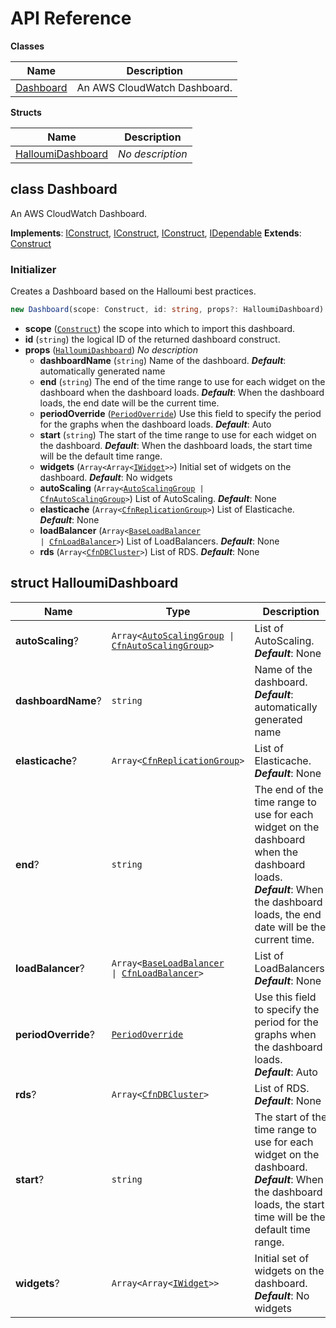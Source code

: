 # API Reference

**Classes**

Name|Description
----|-----------
[Dashboard](#halloumi-cloudwatch-dashboard-dashboard)|An AWS CloudWatch Dashboard.


**Structs**

Name|Description
----|-----------
[HalloumiDashboard](#halloumi-cloudwatch-dashboard-halloumidashboard)|*No description*



## class Dashboard  <a id="halloumi-cloudwatch-dashboard-dashboard"></a>

An AWS CloudWatch Dashboard.

__Implements__: [IConstruct](#constructs-iconstruct), [IConstruct](#aws-cdk-core-iconstruct), [IConstruct](#constructs-iconstruct), [IDependable](#aws-cdk-core-idependable)
__Extends__: [Construct](#aws-cdk-core-construct)

### Initializer


Creates a Dashboard based on the Halloumi best practices.

```ts
new Dashboard(scope: Construct, id: string, props?: HalloumiDashboard)
```

* **scope** (<code>[Construct](#aws-cdk-core-construct)</code>)  the scope into which to import this dashboard.
* **id** (<code>string</code>)  the logical ID of the returned dashboard construct.
* **props** (<code>[HalloumiDashboard](#halloumi-cloudwatch-dashboard-halloumidashboard)</code>)  *No description*
  * **dashboardName** (<code>string</code>)  Name of the dashboard. __*Default*__: automatically generated name
  * **end** (<code>string</code>)  The end of the time range to use for each widget on the dashboard when the dashboard loads. __*Default*__: When the dashboard loads, the end date will be the current time.
  * **periodOverride** (<code>[PeriodOverride](#aws-cdk-aws-cloudwatch-periodoverride)</code>)  Use this field to specify the period for the graphs when the dashboard loads. __*Default*__: Auto
  * **start** (<code>string</code>)  The start of the time range to use for each widget on the dashboard. __*Default*__: When the dashboard loads, the start time will be the default time range.
  * **widgets** (<code>Array<Array<[IWidget](#aws-cdk-aws-cloudwatch-iwidget)>></code>)  Initial set of widgets on the dashboard. __*Default*__: No widgets
  * **autoScaling** (<code>Array<[AutoScalingGroup](#aws-cdk-aws-autoscaling-autoscalinggroup) &#124; [CfnAutoScalingGroup](#aws-cdk-aws-autoscaling-cfnautoscalinggroup)></code>)  List of AutoScaling. __*Default*__: None
  * **elasticache** (<code>Array<[CfnReplicationGroup](#aws-cdk-aws-elasticache-cfnreplicationgroup)></code>)  List of Elasticache. __*Default*__: None
  * **loadBalancer** (<code>Array<[BaseLoadBalancer](#aws-cdk-aws-elasticloadbalancingv2-baseloadbalancer) &#124; [CfnLoadBalancer](#aws-cdk-aws-elasticloadbalancingv2-cfnloadbalancer)></code>)  List of LoadBalancers. __*Default*__: None
  * **rds** (<code>Array<[CfnDBCluster](#aws-cdk-aws-rds-cfndbcluster)></code>)  List of RDS. __*Default*__: None




## struct HalloumiDashboard  <a id="halloumi-cloudwatch-dashboard-halloumidashboard"></a>






Name | Type | Description 
-----|------|-------------
**autoScaling**? | <code>Array<[AutoScalingGroup](#aws-cdk-aws-autoscaling-autoscalinggroup) &#124; [CfnAutoScalingGroup](#aws-cdk-aws-autoscaling-cfnautoscalinggroup)></code> | List of AutoScaling.<br/>__*Default*__: None
**dashboardName**? | <code>string</code> | Name of the dashboard.<br/>__*Default*__: automatically generated name
**elasticache**? | <code>Array<[CfnReplicationGroup](#aws-cdk-aws-elasticache-cfnreplicationgroup)></code> | List of Elasticache.<br/>__*Default*__: None
**end**? | <code>string</code> | The end of the time range to use for each widget on the dashboard when the dashboard loads.<br/>__*Default*__: When the dashboard loads, the end date will be the current time.
**loadBalancer**? | <code>Array<[BaseLoadBalancer](#aws-cdk-aws-elasticloadbalancingv2-baseloadbalancer) &#124; [CfnLoadBalancer](#aws-cdk-aws-elasticloadbalancingv2-cfnloadbalancer)></code> | List of LoadBalancers.<br/>__*Default*__: None
**periodOverride**? | <code>[PeriodOverride](#aws-cdk-aws-cloudwatch-periodoverride)</code> | Use this field to specify the period for the graphs when the dashboard loads.<br/>__*Default*__: Auto
**rds**? | <code>Array<[CfnDBCluster](#aws-cdk-aws-rds-cfndbcluster)></code> | List of RDS.<br/>__*Default*__: None
**start**? | <code>string</code> | The start of the time range to use for each widget on the dashboard.<br/>__*Default*__: When the dashboard loads, the start time will be the default time range.
**widgets**? | <code>Array<Array<[IWidget](#aws-cdk-aws-cloudwatch-iwidget)>></code> | Initial set of widgets on the dashboard.<br/>__*Default*__: No widgets



